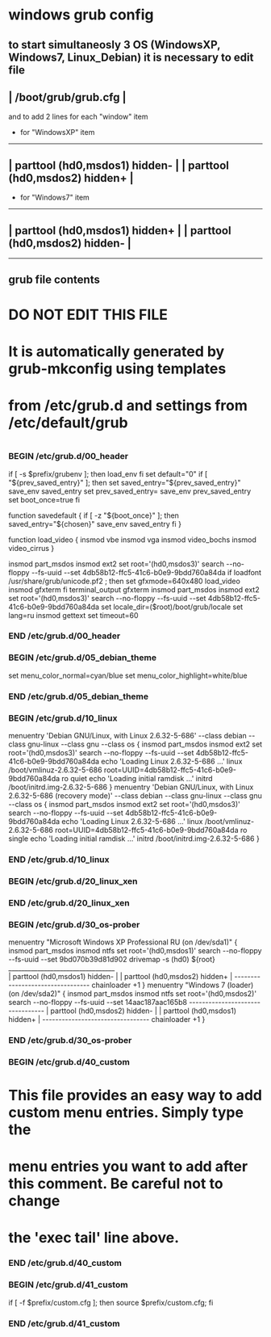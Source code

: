 # windows grub config

 to start simultaneosly 3 OS (WindowsXP, Windows7, Linux_Debian) it is necessary
 to edit file 
 ------------------------------------------------------------------------
 | /boot/grub/grub.cfg         						|
 ------------------------------------------------------------------------
 and to add 2 lines for each "window" item
 
 - for "WindowsXP" item
 ------------------------------------------------------------------------
 | parttool (hd0,msdos1) hidden- 					|
 | parttool (hd0,msdos2) hidden+ 					|
 ------------------------------------------------------------------------
 - for "Windows7" item
 ------------------------------------------------------------------------
 | parttool (hd0,msdos1) hidden+ 					|
 | parttool (hd0,msdos2) hidden- 					|
 ------------------------------------------------------------------------

 --------------------
  grub file contents
 --------------------
#
# DO NOT EDIT THIS FILE
#
# It is automatically generated by grub-mkconfig using templates
# from /etc/grub.d and settings from /etc/default/grub
#

### BEGIN /etc/grub.d/00_header ###
if [ -s $prefix/grubenv ]; then
  load_env
fi
set default="0"
if [ "${prev_saved_entry}" ]; then
  set saved_entry="${prev_saved_entry}"
  save_env saved_entry
  set prev_saved_entry=
  save_env prev_saved_entry
  set boot_once=true
fi

function savedefault {
  if [ -z "${boot_once}" ]; then
    saved_entry="${chosen}"
    save_env saved_entry
  fi
}

function load_video {
  insmod vbe
  insmod vga
  insmod video_bochs
  insmod video_cirrus
}

insmod part_msdos
insmod ext2
set root='(hd0,msdos3)'
search --no-floppy --fs-uuid --set 4db58b12-ffc5-41c6-b0e9-9bdd760a84da
if loadfont /usr/share/grub/unicode.pf2 ; then
  set gfxmode=640x480
  load_video
  insmod gfxterm
fi
terminal_output gfxterm
insmod part_msdos
insmod ext2
set root='(hd0,msdos3)'
search --no-floppy --fs-uuid --set 4db58b12-ffc5-41c6-b0e9-9bdd760a84da
set locale_dir=($root)/boot/grub/locale
set lang=ru
insmod gettext
set timeout=60
### END /etc/grub.d/00_header ###

### BEGIN /etc/grub.d/05_debian_theme ###
set menu_color_normal=cyan/blue
set menu_color_highlight=white/blue
### END /etc/grub.d/05_debian_theme ###

### BEGIN /etc/grub.d/10_linux ###
menuentry 'Debian GNU/Linux, with Linux 2.6.32-5-686' --class debian --class gnu-linux --class gnu --class os {
	insmod part_msdos
	insmod ext2
	set root='(hd0,msdos3)'
	search --no-floppy --fs-uuid --set 4db58b12-ffc5-41c6-b0e9-9bdd760a84da
	echo	'Loading Linux 2.6.32-5-686 ...'
	linux	/boot/vmlinuz-2.6.32-5-686 root=UUID=4db58b12-ffc5-41c6-b0e9-9bdd760a84da ro  quiet
	echo	'Loading initial ramdisk ...'
	initrd	/boot/initrd.img-2.6.32-5-686
}
menuentry 'Debian GNU/Linux, with Linux 2.6.32-5-686 (recovery mode)' --class debian --class gnu-linux --class gnu --class os {
	insmod part_msdos
	insmod ext2
	set root='(hd0,msdos3)'
	search --no-floppy --fs-uuid --set 4db58b12-ffc5-41c6-b0e9-9bdd760a84da
	echo	'Loading Linux 2.6.32-5-686 ...'
	linux	/boot/vmlinuz-2.6.32-5-686 root=UUID=4db58b12-ffc5-41c6-b0e9-9bdd760a84da ro single 
	echo	'Loading initial ramdisk ...'
	initrd	/boot/initrd.img-2.6.32-5-686
}
### END /etc/grub.d/10_linux ###

### BEGIN /etc/grub.d/20_linux_xen ###
### END /etc/grub.d/20_linux_xen ###

### BEGIN /etc/grub.d/30_os-prober ###
menuentry "Microsoft Windows XP Professional RU (on /dev/sda1)" {
	insmod part_msdos
	insmod ntfs
	set root='(hd0,msdos1)'
	search --no-floppy --fs-uuid --set 9bd070b39d81d902
	drivemap -s (hd0) ${root}
      _________________________________  
      | parttool (hd0,msdos1) hidden- |
      | parttool (hd0,msdos2) hidden+ |
      ---------------------------------
	chainloader +1
}
menuentry "Windows 7 (loader) (on /dev/sda2)" {
	insmod part_msdos
	insmod ntfs
	set root='(hd0,msdos2)'
	search --no-floppy --fs-uuid --set 14aac187aac165b8
      ---------------------------------
      | parttool (hd0,msdos2) hidden- |
      | parttool (hd0,msdos1) hidden+ |
      ---------------------------------
	chainloader +1
}
### END /etc/grub.d/30_os-prober ###

### BEGIN /etc/grub.d/40_custom ###
# This file provides an easy way to add custom menu entries.  Simply type the
# menu entries you want to add after this comment.  Be careful not to change
# the 'exec tail' line above.
### END /etc/grub.d/40_custom ###

### BEGIN /etc/grub.d/41_custom ###
if [ -f  $prefix/custom.cfg ]; then
  source $prefix/custom.cfg;
fi
### END /etc/grub.d/41_custom ###
